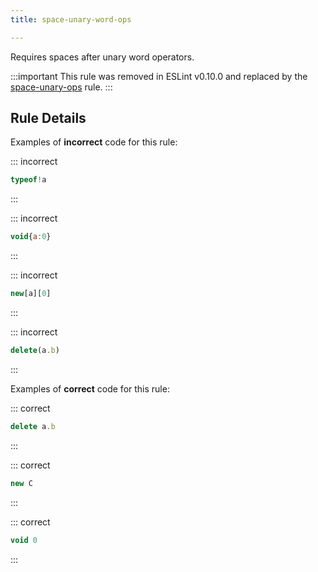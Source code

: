 ```yaml
---
title: space-unary-word-ops

---
```


Requires spaces after unary word operators.

:::important
This rule was removed in ESLint v0.10.0 and replaced by the [space-unary-ops](space-unary-ops) rule.
:::

## Rule Details

Examples of **incorrect** code for this rule:

::: incorrect

```js
typeof!a
```

:::

::: incorrect

```js
void{a:0}
```

:::

::: incorrect

```js
new[a][0]
```

:::

::: incorrect

```js
delete(a.b)
```

:::

Examples of **correct** code for this rule:

::: correct

```js
delete a.b
```

:::

::: correct

```js
new C
```

:::

::: correct

```js
void 0
```

:::
